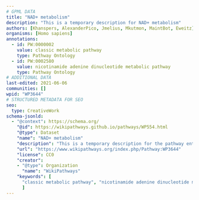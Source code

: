 ```yaml
---
# GPML DATA
title: "NAD+ metabolism"
description: "This is a temporary description for NAD+ metabolism"
authors: [Khanspers, AlexanderPico, Jmelius, Mkutmon, MaintBot, Eweitz]
organisms: [Homo sapiens]
annotations:
  - id: PW:0000002
    value: classic metabolic pathway
    type: Pathway Ontology
  - id: PW:0002580
    value: nicotinamide adenine dinucleotide metabolic pathway
    type: Pathway Ontology
# ADDITIONAL DATA
last-edited: 2021-06-06
communities: []
wpid: "WP3644"
# STRUCTURED METADATA FOR SEO
seo:
  type: CreativeWork
schema-jsonld:
  - "@context": https://schema.org/
    "@id": https://wikipathways.github.io/pathways/WP554.html
    "@type": Dataset
    "name": "NAD+ metabolism"
    "description": "This is a temporary description for the pathway entitled: NAD+ metabolism"
    "url": "https://www.wikipathways.org/index.php/Pathway:WP3644"
    "license": CC0
    "creator":
    - "@type": Organization
      "name": "WikiPathways"
    "keywords": [
      "classic metabolic pathway", "nicotinamide adenine dinucleotide metabolic pathway",
      ]
---
```


